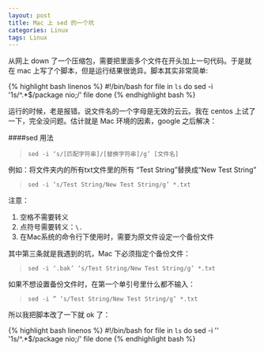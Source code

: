 ```yaml
---
layout: post
title: Mac 上 sed 的一个坑
categories: Linux
tags: Linux
---
```


从网上 down 了一个压缩包，需要把里面多个文件在开头加上一句代码。于是就在 mac 上写了个脚本，但是运行结果很诡异。脚本其实非常简单:

{% highlight bash linenos %}
#!/bin/bash
for file in `ls`
do
	sed -i '1s/^.*$/package nio;/' file
done
{% endhighlight bash %}

运行的时候，老是报错。说文件名的一个字母是无效的云云。我在 centos 上试了一下，完全没问题。估计就是 Mac 环境的因素，google 之后解决：

####sed 用法

> `sed -i ‘s/[匹配字符串]/[替换字符串]/g’ [文件名]`

例如：将文件夹内的所有txt文件里的所有 “Test String”替换成“New Test String”

> `sed -i ‘s/Test String/New Test String/g’ *.txt`

注意：

1. 空格不需要转义
2. 点符号需要转义：`\.`
3. 在Mac系统的命令行下使用时，需要为原文件设定一个备份文件

其中第三条就是我遇到的坑，Mac 下必须指定个备份文件：

> `sed -i ‘.bak’ ‘s/Test String/New Test String/g’ *.txt`

如果不想设置备份文件时，在第一个单引号里什么都不输入：

> `sed -i ” ‘s/Test String/New Test String/g’ *.txt`

所以我把脚本改了一下就 ok 了：

{% highlight bash linenos %}
#!/bin/bash
for file in `ls`
do
	sed -i '' '1s/^.*$/package nio;/' file
done
{% endhighlight bash %}